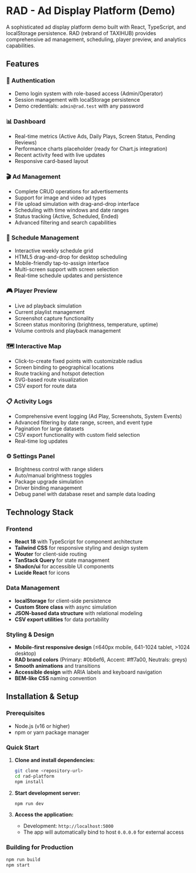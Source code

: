 # RAD - Ad Display Platform (Demo)

A sophisticated ad display platform demo built with React, TypeScript, and localStorage persistence. RAD (rebrand of TAXIHUB) provides comprehensive ad management, scheduling, player preview, and analytics capabilities.

## Features

### 🔐 Authentication
- Demo login system with role-based access (Admin/Operator)
- Session management with localStorage persistence
- Demo credentials: `admin@rad.test` with any password

### 📊 Dashboard
- Real-time metrics (Active Ads, Daily Plays, Screen Status, Pending Reviews)
- Performance charts placeholder (ready for Chart.js integration)
- Recent activity feed with live updates
- Responsive card-based layout

### 🎬 Ad Management
- Complete CRUD operations for advertisements
- Support for image and video ad types
- File upload simulation with drag-and-drop interface
- Scheduling with time windows and date ranges
- Status tracking (Active, Scheduled, Ended)
- Advanced filtering and search capabilities

### 📅 Schedule Management
- Interactive weekly schedule grid
- HTML5 drag-and-drop for desktop scheduling
- Mobile-friendly tap-to-assign interface
- Multi-screen support with screen selection
- Real-time schedule updates and persistence

### 🎮 Player Preview
- Live ad playback simulation
- Current playlist management
- Screenshot capture functionality
- Screen status monitoring (brightness, temperature, uptime)
- Volume controls and playback management

### 🗺️ Interactive Map
- Click-to-create fixed points with customizable radius
- Screen binding to geographical locations
- Route tracking and hotspot detection
- SVG-based route visualization
- CSV export for route data

### 📋 Activity Logs
- Comprehensive event logging (Ad Play, Screenshots, System Events)
- Advanced filtering by date range, screen, and event type
- Pagination for large datasets
- CSV export functionality with custom field selection
- Real-time log updates

### ⚙️ Settings Panel
- Brightness control with range sliders
- Auto/manual brightness toggles
- Package upgrade simulation
- Driver binding management
- Debug panel with database reset and sample data loading

## Technology Stack

### Frontend
- **React 18** with TypeScript for component architecture
- **Tailwind CSS** for responsive styling and design system
- **Wouter** for client-side routing
- **TanStack Query** for state management
- **Shadcn/ui** for accessible UI components
- **Lucide React** for icons

### Data Management
- **localStorage** for client-side persistence
- **Custom Store class** with async simulation
- **JSON-based data structure** with relational modeling
- **CSV export utilities** for data portability

### Styling & Design
- **Mobile-first responsive design** (≤640px mobile, 641-1024 tablet, >1024 desktop)
- **RAD brand colors** (Primary: #0b6ef6, Accent: #ff7a00, Neutrals: greys)
- **Smooth animations** and transitions
- **Accessible design** with ARIA labels and keyboard navigation
- **BEM-like CSS** naming convention

## Installation & Setup

### Prerequisites
- Node.js (v16 or higher)
- npm or yarn package manager

### Quick Start

1. **Clone and install dependencies:**
   ```bash
   git clone <repository-url>
   cd rad-platform
   npm install
   ```

2. **Start development server:**
   ```bash
   npm run dev
   ```

3. **Access the application:**
   - Development: `http://localhost:5000`
   - The app will automatically bind to host `0.0.0.0` for external access

### Building for Production

```bash
npm run build
npm start
